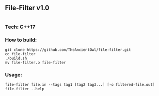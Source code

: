 ## File-Filter v1.0
#

### Tech: C++17

### How to build:
    git clone https://github.com/TheAncientOwl/file-filter.git
    cd file-filter
    ./build.sh
    mv file-filter.o file-filter

### Usage:
    file-filter file.in --tags tag1 [tag2 tag3...] [-o filtered-file.out]
    file-filter --help
